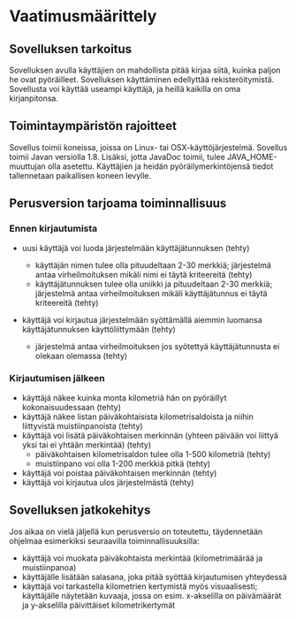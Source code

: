 # Vaatimusmäärittely

## Sovelluksen tarkoitus

Sovelluksen avulla käyttäjien on mahdollista pitää kirjaa siitä, kuinka paljon he ovat pyöräilleet. Sovelluksen käyttäminen edellyttää rekisteröitymistä. Sovellusta voi käyttää useampi käyttäjä, ja heillä kaikilla on oma kirjanpitonsa. 

## Toimintaympäristön rajoitteet

Sovellus toimii koneissa, joissa on Linux- tai OSX-käyttöjärjestelmä. Sovellus toimii Javan versiolla 1.8. Lisäksi, jotta JavaDoc toimii, tulee JAVA_HOME-muuttujan olla asetettu. Käyttäjien ja heidän pyöräilymerkintöjensä tiedot tallennetaan paikallisen koneen levylle. 

## Perusversion tarjoama toiminnallisuus 

### Ennen kirjautumista
- uusi käyttäjä voi luoda järjestelmään käyttäjätunnuksen (tehty) 
  - käyttäjän nimen tulee olla pituudeltaan 2-30 merkkiä; järjestelmä antaa virheilmoituksen mikäli nimi ei täytä kriteereitä (tehty)
  - käyttäjätunnuksen tulee olla uniikki ja pituudeltaan 2-30  merkkiä; järjestelmä antaa virheilmoituksen mikäli käyttäjätunnus ei täytä kriteereitä (tehty)

- käyttäjä voi kirjautua järjestelmään syöttämällä aiemmin luomansa käyttäjätunnuksen käyttöliittymään (tehty)
  - järjestelmä antaa virheilmoituksen jos syötettyä käyttäjätunnusta ei olekaan olemassa (tehty)

### Kirjautumisen jälkeen
- käyttäjä näkee kuinka monta kilometriä hän on pyöräillyt kokonaisuudessaan (tehty)
- käyttäjä näkee listan päiväkohtaisista kilometrisaldoista ja niihin liittyvistä muistiinpanoista (tehty)
- käyttäjä voi lisätä päiväkohtaisen merkinnän (yhteen päivään voi liittyä yksi tai ei yhtään merkintää) (tehty)
  - päiväkohtaisen kilometrisaldon tulee olla 1-500 kilometriä (tehty)
  - muistiinpano voi olla 1-200 merkkiä pitkä (tehty)
- käyttäjä voi poistaa päiväkohtaisen merkinnän (tehty)
- käyttäjä voi kirjautua ulos järjestelmästä (tehty)

## Sovelluksen jatkokehitys

Jos aikaa on vielä jäljellä kun perusversio on toteutettu, täydennetään ohjelmaa esimerkiksi seuraavilla toiminnallisuuksilla:
- käyttäjä voi muokata päiväkohtaista merkintää (kilometrimäärää ja muistiinpanoa)
- käyttäjälle lisätään salasana, joka pitää syöttää kirjautumisen yhteydessä
- käyttäjä voi tarkastella kilometrien kertymistä myös visuaalisesti; käyttäjälle näytetään kuvaaja, jossa on esim. x-akselilla on päivämäärät ja y-akselilla päivittäiset kilometrikertymät

